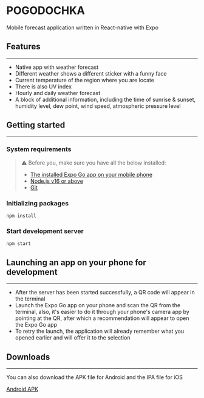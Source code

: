 # POGODOCHKA

Mobile forecast application written in React-native with Expo

## Features
---
- Native app with weather forecast
- Different weather shows a different sticker with a funny face
- Current temperature of the region where you are locate
- There is also UV index
- Hourly and daily weather forecast
- A block of additional information, including the time of sunrise & sunset, humidity level, dew point, wind speed, atmospheric pressure level

## Getting started
---
### System requirements
>:warning: Before you, make sure you have all the below installed:
>- [The installed Expo Go app on your mobile phone](https://expo.dev/client)
>- [Node.js v16 or above](https://nodejs.org/en/)
>- [Git](https://git-scm.com/)
  
### Initializing packages
    npm install

### Start development server
    npm start

## Launching an app on your phone for development
---
- After the server has been started successfully, a QR code will appear in the terminal
- Launch the Expo Go app on your phone and scan the QR from the terminal, also, it's easier to do it through your phone's camera app by pointing at the QR, after which a recommendation will appear to open the Expo Go app
- To retry the launch, the application will already remember what you opened earlier and will offer it to the selection

## Downloads
---
You can also download the APK file for Android and the IPA file for iOS

[Android APK](./downloads/application-325b36c8-1182-41f3-bce6-4652c196a386.apk)